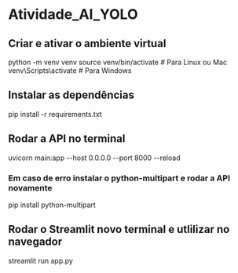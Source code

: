 # Atividade_AI_YOLO

## Criar e ativar o ambiente virtual

python -m venv venv
source venv/bin/activate  # Para Linux ou Mac
venv\Scripts\activate  # Para Windows

## Instalar as dependências

pip install -r requirements.txt

## Rodar a API no terminal

uvicorn main:app --host 0.0.0.0 --port 8000 --reload

### Em caso de erro instalar o python-multipart e rodar a API novamente

pip install python-multipart

## Rodar o Streamlit novo terminal e utlilizar no navegador

streamlit run app.py
